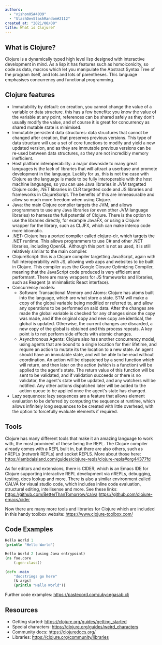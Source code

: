 ```yaml
---
authors:
  - "vishon05#4039"
  - "SlashDevSlashRandom#2112"
created_at: "2021/08/08"
title: What is Clojure?
---
```


## What is Clojure?

Clojure is a dynamically typed high level lisp designed with interactive development in mind. As a lisp it has features such as homoiconicity, so code as data, macros which let you manipulate the Abstract Syntax Tree of the program itself, and lots and lots of parentheses. This language emphasises concurrency and functional programming.

## Clojure features

* Immutability by default: on creation, you cannot change the value of a variable or data structure. this has a few benefits: you know the value of the variable at any point, references can be shared safely as they don't usually modify the value, and of course it is great for concurrency as shared mutable state is minimised.
* Immutable persistent data structures: data structures that cannot be changed after creation, that preserves previous versions. This type of data structure will use a set of core functions to modify and yield a new updated version, and as they are immutable previous versions can be re-used between data structures, so they are not incredibly memory inefficient.
* Host platform interoperability: a major downside to many great languages is the lack of libraries that will attract a userbase and promote development in the language. Luckily for us, this is not the case with Clojure as the language is made to be fully interoperable with the host machine languages, so you can use Java libraries in JVM targetted Clojure code, .NET libraries in CLR targetted code and JS libraries and frameworks in ClojureScript. The benefits of this are immeasurable and allow so much more freedom when using Clojure.
* Java: the main Clojure compiler targets the JVM, and allows programmers to use any Java libraries (or even other JVM language libraries) to harness the full potential of Clojure. There is the option to use the libraries directly, for example JavaFX, or using a Clojure wrapper for the library, such as CLJFX, which can make interop code more idiomatic.
* .NET: Clojure has a ported compiler called clojure-clr, which targets the .NET runtime. This allows programmers to use C# and other .NET libraries, including OpenGL. Although this port is not as used, it is still relatively similar to the main compiler.
* ClojureScript: this is a Clojure compiler targetting JavaScript, again with full interoperability with JS, allowing web apps and websites to be built in Clojure. This compiler uses the Google Closure Optimizing Compiler, meaning that the JavaScript code produced is very efficient and performant. There are many wrappers for JS frameworks and libraries, such as Reagent (a minimalistic React interface).
* Concurrency models:
    * Software Transactional Memory and Atoms: Clojure has atoms built into the language, which are what store a state. STM will make a copy of the global variable being modified or referred to, and allow any operations to be performed on said data. After the changes are made the global variable is checked for any changes since the copy was made, and if the original copy and new copy are identical, the global is updated. Otherwise, the current changes are discarded, a new copy of the global is obtained and this process repeats. A key point is to not perform side effects with atomic changes.
    * Asynchronous Agents: Clojure also has another concurrency model, using agents that are bound to a single location for their lifetime, and require an action to mutate its the location to a new state. An agent should have an immutable state, and will be able to be read without coordination. An action will be dispatched by a send function which will return, and then later on the action (which is a function) will be applied to the agent's state. The return value of this function will be sent to be validated, and if validation succeeds or there is no validator, the agent's state will be updated, and any watchers will be notified. Any other actions dispatched later will be added to the action queue to be applied once the agent's state has changed.
* Lazy sequences: lazy sequences are a feature that allows element evaluation to be deferred by computing the sequence at runtime, which allows infinitely long sequences to be created with little overhead, with the option to forcefully evaluate elements if required.
⠀
## Tools
Clojure has many different tools that make it an amazing language to work with, the most prominent of these being the REPL. The Clojure compiler already comes with a REPL built in, but there are also others, such as nREPLs (network REPLs) and socket REPLS. More about those here: https://lambdaisland.com/guides/clojure-repls/clojure-repls#org44377fd

As for editors and extensions, there is CIDER, which is an Emacs IDE for Clojure supporting interactive REPL development via nREPLs, debugging, testing, docs lookup and more. There is also a similar environment called CALVA for visual studio code, which includes inline code evaluation, structural editing, intellisense and more. See these links: https://github.com/BetterThanTomorrow/calva https://github.com/clojure-emacs/cider

Now there are many more tools and libraries for Clojure which are included in this handy toolbox website: https://www.clojure-toolbox.com/

## Code Examples
```clj
Hello World 1
(println "Hello World")
```

```clj
Hello World 2 (using Java entrypoint)
(ns foo.core
    (:gen-class))
 
(defn -main
    "docstrings go here"
    [& args]
    (println "Hello World"))
```

Further code examples:
https://pastecord.com/ukycegasab.clj

## Resources
* Getting started: https://clojure.org/guides/getting_started
* Special characters: https://clojure.org/guides/weird_characters
* Community docs: https://clojuredocs.org/
* Libraries: https://clojure.org/community/libraries